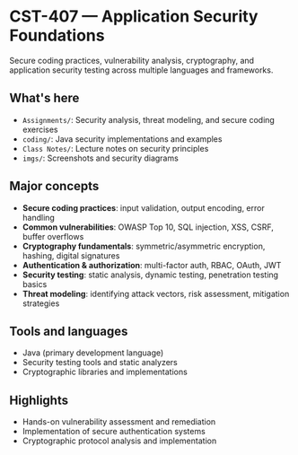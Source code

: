 # CST-407 — Application Security Foundations

Secure coding practices, vulnerability analysis, cryptography, and application security testing across multiple languages and frameworks.

## What's here
- `Assignments/`: Security analysis, threat modeling, and secure coding exercises
- `coding/`: Java security implementations and examples
- `Class Notes/`: Lecture notes on security principles
- `imgs/`: Screenshots and security diagrams

## Major concepts
- **Secure coding practices**: input validation, output encoding, error handling
- **Common vulnerabilities**: OWASP Top 10, SQL injection, XSS, CSRF, buffer overflows
- **Cryptography fundamentals**: symmetric/asymmetric encryption, hashing, digital signatures
- **Authentication & authorization**: multi-factor auth, RBAC, OAuth, JWT
- **Security testing**: static analysis, dynamic testing, penetration testing basics
- **Threat modeling**: identifying attack vectors, risk assessment, mitigation strategies

## Tools and languages
- Java (primary development language)
- Security testing tools and static analyzers
- Cryptographic libraries and implementations

## Highlights
- Hands-on vulnerability assessment and remediation
- Implementation of secure authentication systems
- Cryptographic protocol analysis and implementation
